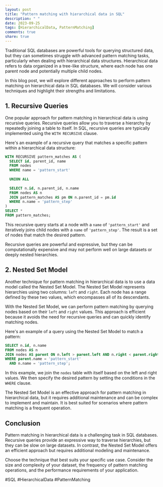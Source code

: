 ```yaml
---
layout: post
title: "Pattern matching with hierarchical data in SQL"
description: " "
date: 2023-09-25
tags: [HierarchicalData, PatternMatching]
comments: true
share: true
---
```


Traditional SQL databases are powerful tools for querying structured data, but they can sometimes struggle with advanced pattern matching tasks, particularly when dealing with hierarchical data structures. Hierarchical data refers to data organized in a tree-like structure, where each node has one parent node and potentially multiple child nodes.

In this blog post, we will explore different approaches to perform pattern matching on hierarchical data in SQL databases. We will consider various techniques and highlight their strengths and limitations.

## 1. Recursive Queries

One popular approach for pattern matching in hierarchical data is using recursive queries. Recursive queries allow you to traverse a hierarchy by repeatedly joining a table to itself. In SQL, recursive queries are typically implemented using the `WITH RECURSIVE` clause.

Here's an example of a recursive query that matches a specific pattern within a hierarchical data structure:

```sql
WITH RECURSIVE pattern_matches AS (
  SELECT id, parent_id, name
  FROM nodes
  WHERE name = 'pattern_start'
  
  UNION ALL
  
  SELECT n.id, n.parent_id, n.name
  FROM nodes AS n
  JOIN pattern_matches AS pm ON n.parent_id = pm.id
  WHERE n.name = 'pattern_step'
)
SELECT *
FROM pattern_matches;
```

This recursive query starts at a node with a `name` of `'pattern_start'` and iteratively joins child nodes with a `name` of `'pattern_step'`. The result is a set of nodes that match the desired pattern.

Recursive queries are powerful and expressive, but they can be computationally expensive and may not perform well on large datasets or deeply nested hierarchies.

## 2. Nested Set Model

Another technique for pattern matching in hierarchical data is to use a data model called the Nested Set Model. The Nested Set Model represents hierarchies using two columns: `left` and `right`. Each node has a range defined by these two values, which encompasses all of its descendants.

With the Nested Set Model, we can perform pattern matching by querying nodes based on their `left` and `right` values. This approach is efficient because it avoids the need for recursive queries and can quickly identify matching nodes.

Here's an example of a query using the Nested Set Model to match a pattern:

```sql
SELECT n.id, n.name
FROM nodes AS n
JOIN nodes AS parent ON n.left > parent.left AND n.right < parent.right
WHERE parent.name = 'pattern_start'
  AND n.name = 'pattern_step';
```

In this example, we join the `nodes` table with itself based on the left and right values. We then specify the desired pattern by setting the conditions in the `WHERE` clause.

The Nested Set Model is an effective approach for pattern matching in hierarchical data, but it requires additional maintenance and can be complex to implement and maintain. It is best suited for scenarios where pattern matching is a frequent operation.

## Conclusion

Pattern matching in hierarchical data is a challenging task in SQL databases. Recursive queries provide an expressive way to traverse hierarchies, but they can be slow on large datasets. In contrast, the Nested Set Model offers an efficient approach but requires additional modeling and maintenance.

Choose the technique that best suits your specific use case. Consider the size and complexity of your dataset, the frequency of pattern matching operations, and the performance requirements of your application.

#SQL #HierarchicalData #PatternMatching